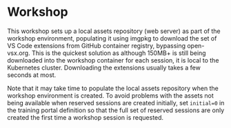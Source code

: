 # Workshop

This workshop sets up a local assets repository (web server) as part of the workshop
environment, populating it using imgpkg to download the set of VS Code extensions from
GitHub container registry, bypassing open-vsx.org. This is the quickest solution as
although 150MB+ is still being downloaded into the workshop container for each session,
it is local to the Kubernetes cluster. Downloading the extensions usually takes a few
seconds at most.

Note that it may take time to populate the local assets repository when the workshop
environment is created. To avoid problems with the assets not being available when
reserved sessions are created initially, set `initial=0` in the training portal definition
so that the full set of reserved sessions are only created the first time a workshop
session is requested.
